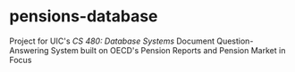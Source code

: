 # pensions-database
Project for UIC's _CS 480: Database Systems_
Document Question-Answering System built on OECD's Pension Reports and Pension Market in Focus

